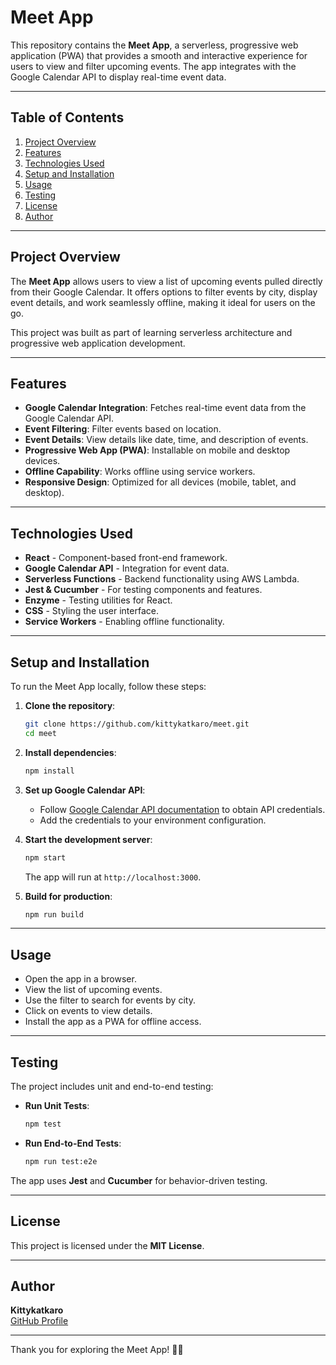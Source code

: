 # Meet App

This repository contains the **Meet App**, a serverless, progressive web application (PWA) that provides a smooth and interactive experience for users to view and filter upcoming events. The app integrates with the Google Calendar API to display real-time event data.

---

## Table of Contents
1. [Project Overview](#project-overview)
2. [Features](#features)
3. [Technologies Used](#technologies-used)
4. [Setup and Installation](#setup-and-installation)
5. [Usage](#usage)
6. [Testing](#testing)
7. [License](#license)
8. [Author](#author)

---

## Project Overview
The **Meet App** allows users to view a list of upcoming events pulled directly from their Google Calendar. It offers options to filter events by city, display event details, and work seamlessly offline, making it ideal for users on the go.

This project was built as part of learning serverless architecture and progressive web application development.

---

## Features
- **Google Calendar Integration**: Fetches real-time event data from the Google Calendar API.
- **Event Filtering**: Filter events based on location.
- **Event Details**: View details like date, time, and description of events.
- **Progressive Web App (PWA)**: Installable on mobile and desktop devices.
- **Offline Capability**: Works offline using service workers.
- **Responsive Design**: Optimized for all devices (mobile, tablet, and desktop).

---

## Technologies Used
- **React** - Component-based front-end framework.
- **Google Calendar API** - Integration for event data.
- **Serverless Functions** - Backend functionality using AWS Lambda.
- **Jest & Cucumber** - For testing components and features.
- **Enzyme** - Testing utilities for React.
- **CSS** - Styling the user interface.
- **Service Workers** - Enabling offline functionality.

---

## Setup and Installation
To run the Meet App locally, follow these steps:

1. **Clone the repository**:
   ```bash
   git clone https://github.com/kittykatkaro/meet.git
   cd meet
   ```

2. **Install dependencies**:
   ```bash
   npm install
   ```

3. **Set up Google Calendar API**:
   - Follow [Google Calendar API documentation](https://developers.google.com/calendar) to obtain API credentials.
   - Add the credentials to your environment configuration.

4. **Start the development server**:
   ```bash
   npm start
   ```
   The app will run at `http://localhost:3000`.

5. **Build for production**:
   ```bash
   npm run build
   ```

---

## Usage
- Open the app in a browser.
- View the list of upcoming events.
- Use the filter to search for events by city.
- Click on events to view details.
- Install the app as a PWA for offline access.

---

## Testing
The project includes unit and end-to-end testing:

- **Run Unit Tests**:
   ```bash
   npm test
   ```
- **Run End-to-End Tests**:
   ```bash
   npm run test:e2e
   ```

The app uses **Jest** and **Cucumber** for behavior-driven testing.

---

## License
This project is licensed under the **MIT License**.

---

## Author
**Kittykatkaro**  
[GitHub Profile](https://github.com/kittykatkaro)  

---

Thank you for exploring the Meet App! 📅✨
